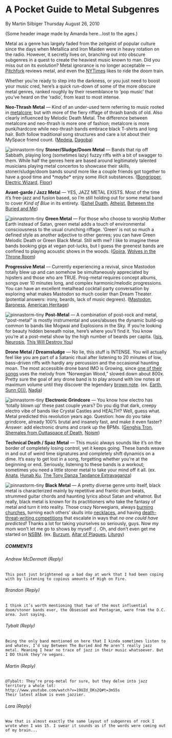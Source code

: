 # A Pocket Guide to Metal Subgenres
By Martin Silbiger
Thursday August 26, 2010

(Some header image made by Amanda here...lost to the ages.)

Metal as a genre has largely faded from the zeitgeist of popular culture since the days when Metallica and Iron Maiden were in heavy rotation on the radio. However, it secretly lives on, branching out into obscure subgenres in a quest to create the heaviest music known to man. Did you miss out on its evolution? Metal ignorance is no longer acceptable — [Pitchfork](http://pitchfork.com/reviews/albums/10956-two-hunters/) reviews metal, and even the [NYTimes](http://www.nytimes.com/2010/03/15/arts/music/15scion.html) likes to ride the doom train.

Whether you’re ready to step into the darkness, or you just need to boost your music cred, here’s a quick run-down of some of the more obscure metal genres, ranked roughly by their resemblance to ‘pop music’ that you’ve heard on the ‘radio’, from least to most intense.

**Neo-Thrash Metal** — Kind of an under-used term referring to music rooted in [metalcore](http://en.wikipedia.org/wiki/Metalcore), but with more of the fiery riffage of thrash bands of old. Also clearly influenced by Melodic Death Metal. The difference between metalcore and neo-thrash is more one of fashion; metalcore is more punk/hardcore while neo-thrash bands embrace black T-shirts and long hair. Both follow traditional song structures and care a lot about their MySpace friend count. ([Medeia](http://www.youtube.com/watch?v=wNuXBgNPutY), [Dagoba](http://www.myspace.com/dagoba))

![pinnastorm-tiny](/content/images/192890.jpg) **Stoner/Sludge/Doom Metal** — Bands that rip off Sabbath, playing long (sometimes lazy) fuzzy riffs with a bit of swagger to them. While half the genres here are based around legitimately talented musicians playing metal concertos to showcase their skills, stoner/sludge/doom bands sound more like a couple friends got together to have a good time and \*_maybe_\* enjoy some illicit substances. ([Bongripper](http://www.myspace.com/bongripper), [Electric Wizard](http://www.myspace.com/electricwizarddorsetdoom), [Floor](http://www.youtube.com/watch?v=RXbE_OZauDU))

**Avant-garde / Jazz Metal** — YES, JAZZ METAL EXISTS. Most of the time it’s free-jazz and fusion based, so I’m still holding out for some metal band to cover _Kind of Blue_ in its entirety. ([Ephel Duath](http://www.myspace.com/ephelduath), [Atheist](http://www.officialatheist.com/index.php?item=pot), [Between the Buried and Me](http://www.myspace.com/betweentheburiedandme))

![pinnastorm-tiny](/content/images/gojira_frommarsto.jpg) **Green Metal** — For those who choose to worship Mother Earth instead of Satan, green metal adds a touch of environmental consciousness to the usual crunching riffage. ‘Green’ is not so much a defined style as another adjective to other genres; you can have Green Melodic Death or Green Black Metal. Still with me? I like to imagine these bands booking gigs at vegan pot-lucks, but I guess the greenest bands are confined to playing acoustic shows in the woods. ([Gojira](http://www.myspace.com/gojira), [Wolves in the Throne Room](http://www.brooklynvegan.com/archives/2009/05/an_interview_w_13.html))

**Progressive Metal** — Currently experiencing a revival, since Mastodon totally blew up and can somehow be simultaneously appreciated by hipsters and those who are TRUE. Prog-metal requires concept albums, songs over 10 minutes long, and complex harmonic/melodic progressions. You can have an excellent metalhead cocktail party conversation by exploring what makes Mastodon so much cooler than Dream Theater. (potential answers: irony, beards, lack of music degrees). ([Mastodon](http://www.myspace.com/mastodon), [Baroness](http://www.myspace.com/yourbaroness), [American Heritage](http://www.myspace.com/americanheritage))

![pinnastorm-tiny](/content/images/1881345.jpg) **Post-Metal** — A combination of post-rock and metal, “post-metal” is mostly instrumental and uses/abuses the dynamic build-up common to bands like Mogwai and Explosions in the Sky. If you’re looking for beauty hidden beneath noise, here’s where you’ll find it. You know you’re at a post-metal show by the high number of beards per capita. ([Isis](http://www.myspace.com/isis), [Neurosis](http://www.myspace.com/officialneurosis), [This Will Destroy You](http://www.myspace.com/thiswilldestroyyou))

**Drone Metal / Dreamsludge** — No lie, this stuff is INTENSE. You will actually feel like you are part of a Satanic ritual after listening to 20 minutes of low, bass-driven riffs with hardly any percussion and the occasional haunting moan. The most accessible drone band IMO is Growing, since [one of their songs](http://www.youtube.com/watch?v=M-T_Fu5yFBk) uses the melody from “Norwegian Wood,” slowed down about 800x.  Pretty sure the goal of any drone band is to play around with low notes at maximum volume until they discover the legendary [brown note](http://en.wikipedia.org/wiki/Brown_note). (ex. [Earth](http://www.myspace.com/earthofficial), [Sunn O)))](http://www.ideologic.org/), [Nadja](http://www.myspace.com/nadjaluv))

![pinnastorm-tiny](/content/images/genghis_board.jpg) **Electronic Grindcore** — You know how electro has ‘totally blown up’ these past couple years? Do you dig that dark, creepy electro vibe of bands like Crystal Castles and HEALTH? Well, guess what. Metal predicted this revolution years ago. Question: how do you take grindcore, already 100% brutal and insanely fast, and make it even faster? Answer: add electronic drums and crank up the BPMs. ([Genghis Tron](http://www.myspace.com/genghistron), [Shemales from Outtaspace of Death](http://www.myspace.com/sfosod), [Noism](http://www.myspace.com/noist))

**Technical Death / Spaz Metal** — This music always sounds like it’s on the border of completely losing control, yet it keeps going. These bands weave in and out of weird time signatures and completely shift dynamics on a dime. It’s easy to get lost in a song, forgetting whether you’re at the beginning or end. Seriously, listening to these bands is a workout; sometimes you need a little stoner metal to take your mind off it all. (ex. [Anata](http://www.myspace.com/anata), [Hunab Ku](http://www.myspace.com/hunabku), [The Tony Danza Tapdance Extravaganza](http://www.myspace.com/tonydanzatapdanceextravaganza))

![pinnastorm-tiny](/content/images/altar.jpg) **Black Metal** — A pretty diverse genre unto itself, black metal is characterized mainly by repetitive and frantic drum beats, strummed guitar chords and haunting lyrics about Satan and whatnot. But really, black metal is known for its practitioners who take the fantasy of metal and turn it into reality. Those crazy Norwegians, always [burning churches](http://www.metalunderground.com/news/details.cfm?newsid=24092), turning each others’ skulls into [necklaces](http://www.spinner.com/2009/10/23/twisted-tales-norwegian-black-metalers-mayhem-take-a-literal-st/), and having [death-threat-writing competitions](http://www.guardian.co.uk/music/2005/feb/20/popandrock4) that escalate in ways that _no one could have predicted!_ Thanks a lot for taking yourselves so seriously, guys. Now my mom won’t let me go to shows by myself :( . Oh, and don’t even get me started on [NSBM](http://en.wikipedia.org/wiki/National_Socialist_black_metal). (ex. [Burzum](http://www.myspace.com/burzumofficialpage), [Altar of Plagues](http://www.myspace.com/altarofplagues), [Liturgy](http://www.myspace.com/liturgynybm))





##### COMMENTS 
###### Andrew McDermott (Reply)
    This post just brightened up a bad day at work that I had been coping with by listening to copious amounts of High on Fire.

###### Brandon (Reply)
    I think it’s worth mentioning that two of the most influential doom/stoner bands ever, the Obsessed and Pentagram, were from the D.C. area. Just saying.

###### Tybalt (Reply)
    Being the only band mentioned on here that I kinda sometimes listen to and whatev, I’d say Between The Buried And Me aren’t really jazz metal. Meaning I hear no trace of jazz in their music whatsoever. But I DO think they’re vegans.

###### Martin (Reply)
    @Tybalt: They’re prog-metal for sure, but they delve into jazz territory a whole lot:
    http://www.youtube.com/watch?v=19UZd_DKs2Q#t=3m55s
    Their latest album is even jazzier.

###### Lara (Reply)
    Wow that is almost exactly the same layout of subgenres of rock I wrote when I was 15. I swear it sounds as if the words were coming out of my brain...